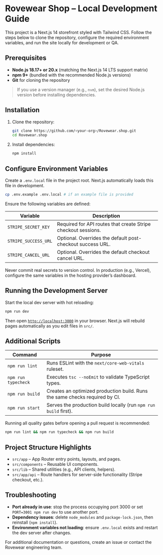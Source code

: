 # Rovewear Shop – Local Development Guide

This project is a Next.js 14 storefront styled with Tailwind CSS. Follow the steps below to clone the repository, configure the required environment variables, and run the site locally for development or QA.

## Prerequisites

- **Node.js 18.17+ or 20.x** (matching the Next.js 14 LTS support matrix)
- **npm 9+** (bundled with the recommended Node.js versions)
- **Git** for cloning the repository

> If you use a version manager (e.g., `nvm`), set the desired Node.js version before installing dependencies.

## Installation

1. Clone the repository:
   ```bash
   git clone https://github.com/<your-org>/Rovewear.shop.git
   cd Rovewear.shop
   ```
2. Install dependencies:
   ```bash
   npm install
   ```

## Configure Environment Variables

Create a `.env.local` file in the project root. Next.js automatically loads this file in development.

```bash
cp .env.example .env.local # if an example file is provided
```

Ensure the following variables are defined:

| Variable | Description |
| --- | --- |
| `STRIPE_SECRET_KEY` | Required for API routes that create Stripe checkout sessions. |
| `STRIPE_SUCCESS_URL` | Optional. Overrides the default post-checkout success URL. |
| `STRIPE_CANCEL_URL` | Optional. Overrides the default checkout cancel URL. |

Never commit real secrets to version control. In production (e.g., Vercel), configure the same variables in the hosting provider’s dashboard.

## Running the Development Server

Start the local dev server with hot reloading:

```bash
npm run dev
```

Then open [`http://localhost:3000`](http://localhost:3000) in your browser. Next.js will rebuild pages automatically as you edit files in `src/`.

## Additional Scripts

| Command | Purpose |
| --- | --- |
| `npm run lint` | Runs ESLint with the `next/core-web-vitals` ruleset. |
| `npm run typecheck` | Executes `tsc --noEmit` to validate TypeScript types. |
| `npm run build` | Creates an optimized production build. Runs the same checks required by CI. |
| `npm run start` | Serves the production build locally (run `npm run build` first). |

Running all quality gates before opening a pull request is recommended:

```bash
npm run lint && npm run typecheck && npm run build
```

## Project Structure Highlights

- `src/app` – App Router entry points, layouts, and pages.
- `src/components` – Reusable UI components.
- `src/lib` – Shared utilities (e.g., API clients, helpers).
- `src/app/api` – Route handlers for server-side functionality (Stripe checkout, etc.).

## Troubleshooting

- **Port already in use**: stop the process occupying port 3000 or set `PORT=3001 npm run dev` to use another port.
- **Dependency issues**: delete `node_modules` and `package-lock.json`, then reinstall (`npm install`).
- **Environment variables not loading**: ensure `.env.local` exists and restart the dev server after changes.

For additional documentation or questions, create an issue or contact the Rovewear engineering team.

